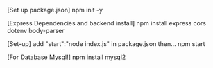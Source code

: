 [Set up package.json]
npm init -y

[Express Dependencies and backend install]
npm install express cors dotenv body-parser


[Set-up]
add "start":"node index.js" in package.json
then...
npm start 

[For Database Mysql!]
npm install mysql2
